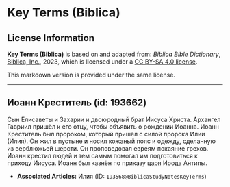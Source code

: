 # Key Terms (Biblica)

## License Information

**Key Terms (Biblica)** is based on and adapted from: _Biblica Bible Dictionary_, [Biblica, Inc.](https://www.biblica.com/), 2023, which is licensed under a [CC BY-SA 4.0 license](https://creativecommons.org/licenses/by-sa/4.0/legalcode.en).

This markdown version is provided under the same license.



--------------------------------

## Иоанн Креститель (id: 193662)

Сын Елисаветы и Захарии и двоюродный брат Иисуса Христа. Архангел Гавриил пришёл к его отцу, чтобы объявить о рождении Иоанна. Иоанн Креститель был пророком, который пришёл с силой пророка Илии (Илия). Он жил в пустыне и носил кожаный пояс и одежду, сделанную из верблюжьей шерсти. Он проповедовал евреям покаяние грехов. Иоанн крестил людей и тем самым помогал им подготовиться к приходу Иисуса. Иоанн был казнён по приказу царя Ирода Антипы. 

* **Associated Articles:** Илия (ID: `193568@BiblicaStudyNotesKeyTerms`)

